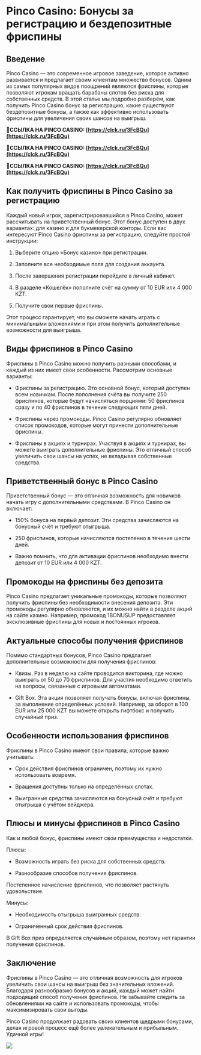 # Pinco Casino: Бонусы за регистрацию и бездепозитные фриспины

## Введение

Pinco Casino — это современное игровое заведение, которое активно развивается и предлагает своим клиентам множество бонусов. Одним из самых популярных видов поощрений являются фриспины, которые позволяют игрокам вращать барабаны слотов без риска для собственных средств. В этой статье мы подробно разберём, как получить Pinco Casino бонус за регистрацию, какие существуют бездепозитные бонусы, а также как эффективно использовать фриспины для увеличения своих шансов на выигрыш.

**🔗ССЫЛКА НА PINCO CASINO: [https://clck.ru/3FcBQu](https://clck.ru/3FcBQu)**

**🔗ССЫЛКА НА PINCO CASINO: [https://clck.ru/3FcBQu](https://clck.ru/3FcBQu)**

**🔗ССЫЛКА НА PINCO CASINO: [https://clck.ru/3FcBQu](https://clck.ru/3FcBQu)**

## Как получить фриспины в Pinco Casino за регистрацию

Каждый новый игрок, зарегистрировавшийся в Pinco Casino, может рассчитывать на приветственный бонус. Этот бонус доступен в двух вариантах: для казино и для букмекерской конторы. Если вас интересуют Pinco Casino фриспины за регистрацию, следуйте простой инструкции:

1. Выберите опцию «Бонус казино» при регистрации.

3. Заполните все необходимые поля для создания аккаунта.

5. После завершения регистрации перейдите в личный кабинет.

7. В разделе «Кошелёк» пополните счёт на сумму от 10 EUR или 4 000 KZT.

9. Получите свои первые фриспины.

Этот процесс гарантирует, что вы сможете начать играть с минимальными вложениями и при этом получить дополнительные возможности для выигрыша.

## Виды фриспинов в Pinco Casino

Фриспины в Pinco Casino можно получить разными способами, и каждый из них имеет свои особенности. Рассмотрим основные варианты:

- Фриспины за регистрацию. Это основной бонус, который доступен всем новичкам. После пополнения счёта вы получите 250 фриспинов, которые будут начисляться порциями: 50 фриспинов сразу и по 40 фриспинов в течение следующих пяти дней.

- Фриспины через промокоды. Pinco Casino регулярно обновляет список промокодов, которые могут принести дополнительные фриспины.

- Фриспины в акциях и турнирах. Участвуя в акциях и турнирах, вы можете выиграть дополнительные фриспины. Это отличный способ увеличить свои шансы на успех, не вкладывая собственные средства.

## Приветственный бонус в Pinco Casino

Приветственный бонус — это отличная возможность для новичков начать игру с дополнительными средствами. В Pinco Casino он включает:

- 150% бонуса на первый депозит. Эти средства зачисляются на бонусный счёт и требуют отыгрыша.

- 250 фриспинов, которые начисляются постепенно в течение шести дней.

- Важно помнить, что для активации фриспинов необходимо внести депозит от 10 EUR или 4 000 KZT.

## Промокоды на фриспины без депозита

Pinco Casino предлагает уникальные промокоды, которые позволяют получить фриспины без необходимости внесения депозита. Эти промокоды регулярно обновляются, и их можно найти в разделе акций на сайте казино. Например, промокод 1BONUSUP предоставляет эксклюзивные фриспины для новых и постоянных игроков.

## Актуальные способы получения фриспинов

Помимо стандартных бонусов, Pinco Casino предлагает дополнительные возможности для получения фриспинов:

- Квизы. Раз в неделю на сайте проводится викторина, где можно выиграть от 50 до 70 фриспинов. Для участия необходимо ответить на вопросы, связанные с игровыми автоматами.

- Gift Box. Эта акция позволяет получать бонусы, включая фриспины, за выполнение определённых условий. Например, за оборот в 100 EUR или 25 000 KZT вы можете открыть гифтбокс и получить случайный приз.

## Особенности использования фриспинов

Фриспины в Pinco Casino имеют свои правила, которые важно учитывать:

- Срок действия фриспинов ограничен, поэтому их нужно использовать вовремя.

- Вращения доступны только на определённых слотах.

- Выигранные средства зачисляются на бонусный счёт и требуют отыгрыша с учётом вейджера.

## Плюсы и минусы фриспинов в Pinco Casino

Как и любой бонус, фриспины имеют свои преимущества и недостатки.

Плюсы:

- Возможность играть без риска для собственных средств.

- Разнообразие способов получения фриспинов.

Постепенное начисление фриспинов, что позволяет растянуть удовольствие.

Минусы:

- Необходимость отыгрыша выигранных средств.

- Ограниченный срок действия фриспинов.

В Gift Box приз определяется случайным образом, поэтому нет гарантии получения фриспинов.

## Заключение

Фриспины в Pinco Casino — это отличная возможность для игроков увеличить свои шансы на выигрыш без значительных вложений. Благодаря разнообразию бонусов и акций, каждый может найти подходящий способ получения фриспинов. Не забывайте следить за обновлениями на сайте и использовать промокоды, чтобы максимизировать свои выгоды.

Pinco Casino продолжает радовать своих клиентов щедрыми бонусами, делая игровой процесс ещё более увлекательным и прибыльным. Удачной игры!

[![](https://i.ibb.co/5ssPk0g/5.png)](https://i.ibb.co/5ssPk0g/5.png)
